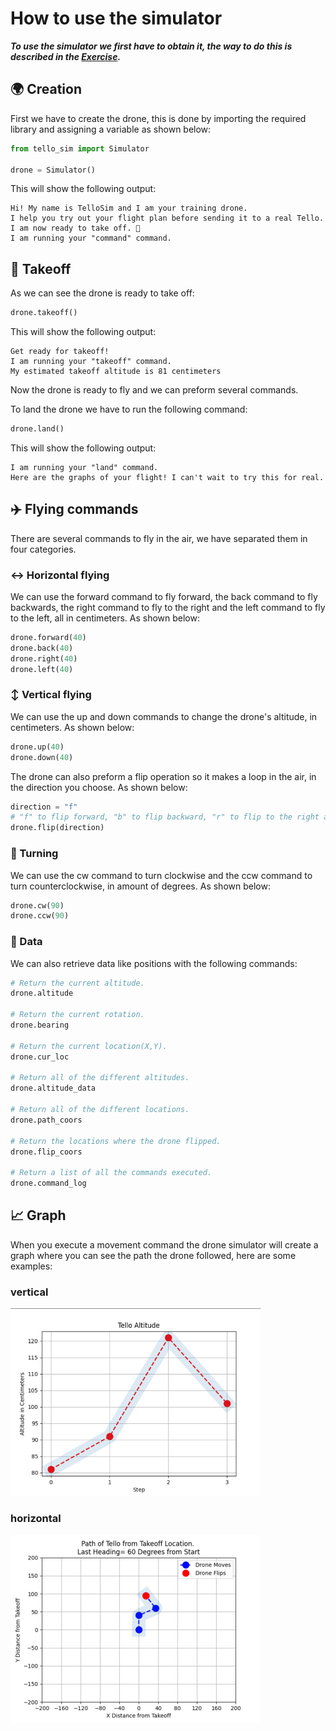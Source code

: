 # How to use the simulator

***To use the simulator we first have to obtain it, the way to do this is described in the [Exercise](/Week%202/README.md).***

## :earth_africa: Creation
First we have to create the drone, this is done by importing the required library and assigning a variable as shown below:

```python
from tello_sim import Simulator

drone = Simulator()
```

This will show the following output:

```
Hi! My name is TelloSim and I am your training drone.
I help you try out your flight plan before sending it to a real Tello.
I am now ready to take off. 🚁
I am running your "command" command.
```

## :rocket: Takeoff
As we can see the drone is ready to take off:

```python
drone.takeoff()
```

This will show the following output:

```
Get ready for takeoff!
I am running your "takeoff" command.
My estimated takeoff altitude is 81 centimeters
```

Now the drone is ready to fly and we can preform several commands.

To land the drone we have to run the following command:

```python
drone.land()
```

This will show the following output:

```
I am running your "land" command.
Here are the graphs of your flight! I can't wait to try this for real.
```

## :airplane: Flying commands
There are several commands to fly in the air, we have separated them in four categories.

### :left_right_arrow: Horizontal flying
We can use the forward command to fly forward, the back command to fly backwards, the right command to fly to the right and the left command to fly to the left, all in centimeters. As shown below:

```python
drone.forward(40)
drone.back(40)
drone.right(40)
drone.left(40)
```

### :arrow_up_down: Vertical flying
We can use the up and down commands to change the drone's altitude, in centimeters. As shown below:

```python
drone.up(40)
drone.down(40)
```

The drone can also preform a flip operation so it makes a loop in the air, in the direction you choose. As shown below:

```python
direction = "f"
# "f" to flip forward, "b" to flip backward, "r" to flip to the right and "l" to flip to the left.
drone.flip(direction)
```

### :arrows_counterclockwise: Turning
We can use the cw command to turn clockwise and the ccw command to turn counterclockwise, in amount of degrees. As shown below:

```python
drone.cw(90)
drone.ccw(90)
```

### :floppy_disk: Data
We can also retrieve data like positions with the following commands:

```python
# Return the current altitude.
drone.altitude

# Return the current rotation.
drone.bearing

# Return the current location(X,Y).
drone.cur_loc

# Return all of the different altitudes.
drone.altitude_data

# Return all of the different locations.
drone.path_coors

# Return the locations where the drone flipped.
drone.flip_coors

# Return a list of all the commands executed.
drone.command_log
```

## :chart_with_upwards_trend: Graph
When you execute a movement command the drone simulator will create a graph where you can see the path the drone followed, here are some examples:

### vertical

<img src="/Media/verGraph.png" width="400"/>

### horizontal

<img src="/Media/horGraph.png" width="400"/>
